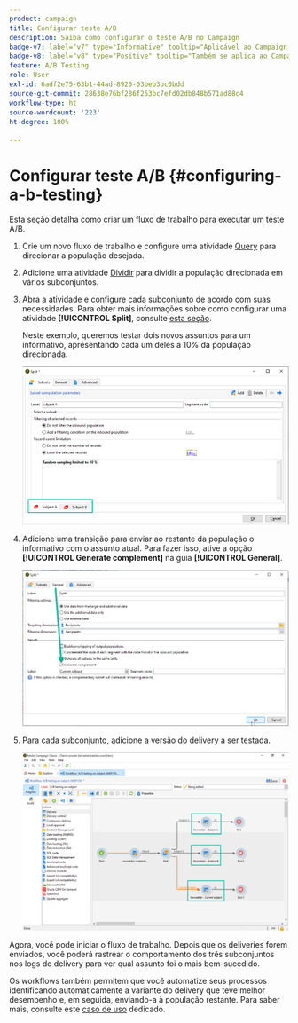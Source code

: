```yaml
---
product: campaign
title: Configurar teste A/B
description: Saiba como configurar o teste A/B no Campaign
badge-v7: label="v7" type="Informative" tooltip="Aplicável ao Campaign Classic v7"
badge-v8: label="v8" type="Positive" tooltip="Também se aplica ao Campaign v8"
feature: A/B Testing
role: User
exl-id: 6adf2e75-63b1-44ad-8925-03beb3bc0bdd
source-git-commit: 28638e76bf286f253bc7efd02db848b571ad88c4
workflow-type: ht
source-wordcount: '223'
ht-degree: 100%

---
```


# Configurar teste A/B {#configuring-a-b-testing}

Esta seção detalha como criar um fluxo de trabalho para executar um teste A/B.

1. Crie um novo fluxo de trabalho e configure uma atividade [Query](../../workflow/using/query.md) para direcionar a população desejada.

1. Adicione uma atividade [Dividir](../../workflow/using/split.md) para dividir a população direcionada em vários subconjuntos.

1. Abra a atividade e configure cada subconjunto de acordo com suas necessidades. Para obter mais informações sobre como configurar uma atividade **[!UICONTROL Split]**, consulte [esta seção](../../workflow/using/split.md).

   Neste exemplo, queremos testar dois novos assuntos para um informativo, apresentando cada um deles a 10% da população direcionada.

   ![](assets/ab-testing-split.png)

1. Adicione uma transição para enviar ao restante da população o informativo com o assunto atual. Para fazer isso, ative a opção **[!UICONTROL Generate complement]** na guia **[!UICONTROL General]**.

   ![](assets/ab-testing-complement.png)

1. Para cada subconjunto, adicione a versão do delivery a ser testada.

   ![](assets/ab-testing-delivery.png)

Agora, você pode iniciar o fluxo de trabalho. Depois que os deliveries forem enviados, você poderá rastrear o comportamento dos três subconjuntos nos logs do delivery para ver qual assunto foi o mais bem-sucedido.

Os workflows também permitem que você automatize seus processos identificando automaticamente a variante do delivery que teve melhor desempenho e, em seguida, enviando-a à população restante. Para saber mais, consulte este [caso de uso](a-b-testing-use-case.md) dedicado.
